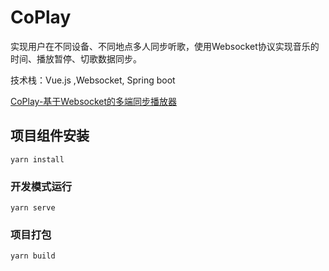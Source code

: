 # CoPlay

实现用户在不同设备、不同地点多人同步听歌，使用Websocket协议实现音乐的时间、播放暂停、切歌数据同步。

技术栈：Vue.js ,Websocket, Spring boot

[CoPlay-基于Websocket的多端同步播放器](http://tenss.cn:82)

## 项目组件安装
```
yarn install
```

### 开发模式运行
```
yarn serve
```

### 项目打包
```
yarn build
```
